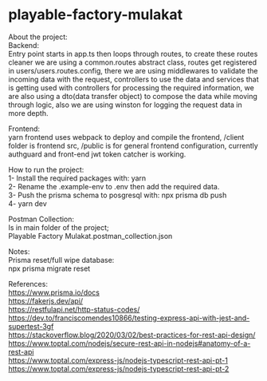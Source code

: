 # playable-factory-mulakat

About the project:  
Backend:  
Entry point starts in app.ts then loops through routes, to create these routes cleaner we are using a common.routes abstract class,
routes get registered in users/users.routes.config, there we are using middlewares to validate the incoming data with
the request, controllers to use the data and services that is getting used with controllers for processing the required
information, we are also using a dto(data transfer object) to compose the data while moving through logic, also we are using
winston for logging the request data in more depth.

Frontend:  
yarn frontend uses webpack to deploy and compile the frontend, /client folder is frontend src, /public is for general frontend configuration,
currently authguard and front-end jwt token catcher is working.

How to run the project:  
1- Install the required packages with: yarn  
2- Rename the .example-env to .env then add the required data.  
3- Push the prisma schema to posgresql with: npx prisma db push  
4- yarn dev

Postman Collection:  
Is in main folder of the project;  
Playable Factory Mulakat.postman_collection.json

Notes:  
Prisma reset/full wipe database:  
npx prisma migrate reset

References:  
https://www.prisma.io/docs  
https://fakerjs.dev/api/  
https://restfulapi.net/http-status-codes/  
https://dev.to/franciscomendes10866/testing-express-api-with-jest-and-supertest-3gf  
https://stackoverflow.blog/2020/03/02/best-practices-for-rest-api-design/  
https://www.toptal.com/nodejs/secure-rest-api-in-nodejs#anatomy-of-a-rest-api  
https://www.toptal.com/express-js/nodejs-typescript-rest-api-pt-1  
https://www.toptal.com/express-js/nodejs-typescript-rest-api-pt-2
